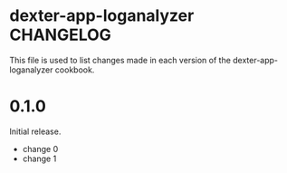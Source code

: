 # dexter-app-loganalyzer CHANGELOG

This file is used to list changes made in each version of the dexter-app-loganalyzer cookbook.

# 0.1.0

Initial release.

- change 0
- change 1

